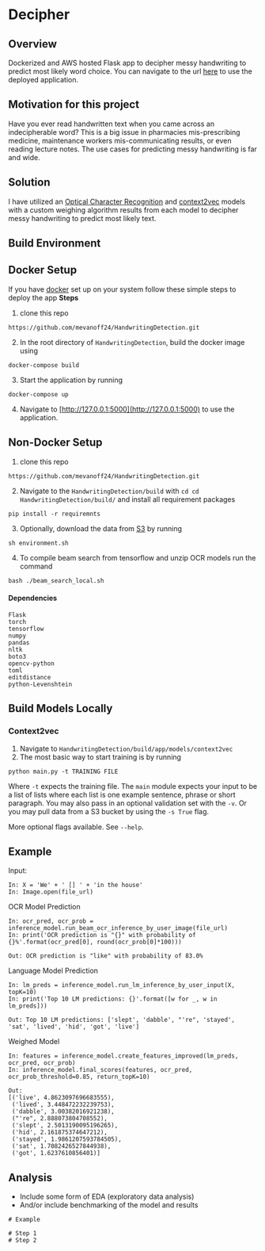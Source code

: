 # Decipher


## Overview

Dockerized and AWS hosted Flask app to decipher messy handwriting to predict most likely word choice. You can navigate to the url [here](bit.ly/decipherAI) to use the deployed application. 


## Motivation for this project
Have you ever read handwritten text when you came across an indecipherable word? This is a big issue in pharmacies mis-prescribing medicine, maintenance workers mis-communicating results, or even reading lecture notes. The use cases for predicting messy handwriting is far and wide. 


## Solution
I have utilized an [Optical Character Recognition](https://en.wikipedia.org/wiki/Optical_character_recognition) and [context2vec](https://u.cs.biu.ac.il/~melamuo/publications/context2vec_conll16.pdf) models with a custom weighing algorithm results from each model to decipher messy handwriting to predict most likely text. 

## Build Environment

## Docker Setup
If you have [docker](https://www.docker.com/) set up on your system follow these simple steps to deploy the app
**Steps**
1. clone this repo
```
https://github.com/mevanoff24/HandwritingDetection.git
```
2. In the root directory of `HandwritingDetection`, build the docker image using 
```
docker-compose build
```
3. Start the application by running
```
docker-compose up
```
4. Navigate to [http://127.0.0.1:5000](http://127.0.0.1:5000) to use the application. 


## Non-Docker Setup
1. clone this repo
```
https://github.com/mevanoff24/HandwritingDetection.git
```
2. Navigate to the `HandwritingDetection/build` with `cd cd HandwritingDetection/build/` and install all requirement packages 
```
pip install -r requiremnts
```
3. Optionally, download the data from [S3](https://aws.amazon.com/s3/) by running 
```
sh environment.sh
```
4. To compile beam search from tensorflow and unzip OCR models run the command
```
bash ./beam_search_local.sh
```




#### Dependencies
```
Flask
torch
tensorflow
numpy
pandas
nltk
boto3
opencv-python
toml
editdistance
python-Levenshtein
```



## Build Models Locally

### Context2vec
1. Navigate to `HandwritingDetection/build/app/models/context2vec`
2. The most basic way to start training is by running
```
python main.py -t TRAINING FILE
```
Where `-t` expects the training file. The `main` module expects your input to be a list of lists where each list is one example sentence, phrase or short paragraph. You may also pass in an optional validation set with the `-v`. Or you may pull data from a S3 bucket by using the `-s True` flag. 

More optional flags available. See `--help`. 



## Example

Input:
```
In: X = 'We' + ' [] ' + 'in the house'
In: Image.open(file_url)
```
OCR Model Prediction
```
In: ocr_pred, ocr_prob = inference_model.run_beam_ocr_inference_by_user_image(file_url)
In: print('OCR prediction is "{}" with probability of {}%'.format(ocr_pred[0], round(ocr_prob[0]*100)))
```
```
Out: OCR prediction is "like" with probability of 83.0%
```
Language Model Prediction
```
In: lm_preds = inference_model.run_lm_inference_by_user_input(X, topK=10)
In: print('Top 10 LM predictions: {}'.format([w for _, w in lm_preds]))
```
```
Out: Top 10 LM predictions: ['slept', 'dabble', "'re", 'stayed', 'sat', 'lived', 'hid', 'got', 'live']
```
Weighed Model
```
In: features = inference_model.create_features_improved(lm_preds, ocr_pred, ocr_prob)
In: inference_model.final_scores(features, ocr_pred, ocr_prob_threshold=0.85, return_topK=10)
```
```
Out: 
[('live', 4.8623097696683555),
 ('lived', 3.448472232239753),
 ('dabble', 3.00382016921238),
 ("'re", 2.888073804708552),
 ('slept', 2.5013190095196265),
 ('hid', 2.161875374647212),
 ('stayed', 1.9861207593784505),
 ('sat', 1.7082426527844938),
 ('got', 1.6237610856401)]
```



## Analysis
- Include some form of EDA (exploratory data analysis)
- And/or include benchmarking of the model and results
```
# Example

# Step 1
# Step 2
```
